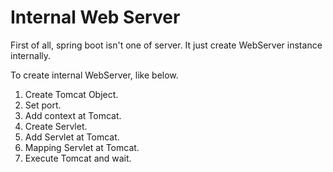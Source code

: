 # Internal Web Server

First of all, spring boot isn't one of server. It just create WebServer instance internally.

To create internal WebServer, like below.

1. Create Tomcat Object.
2. Set port.
3. Add context at Tomcat.
4. Create Servlet.
5. Add Servlet at Tomcat.
6. Mapping Servlet at Tomcat.
7. Execute Tomcat and wait.